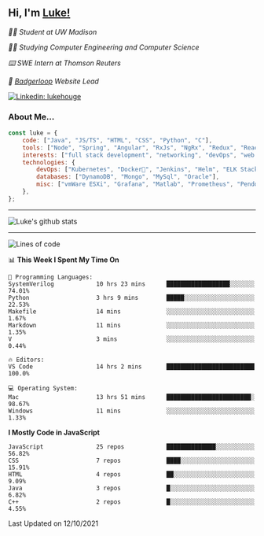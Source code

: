 <h2> Hi, I'm <a href="https://www.lukehouge.com">Luke!</a></h2>

<p><em>👨‍🎓 Student at UW Madison</em></p>
<p><em>🧑‍💻 Studying Computer Engineering and Computer Science</em></p>
<p><em>⌨️ SWE Intern at Thomson Reuters</em></p>
<p><em>🚆  <a href="https://badgerloop.com">Badgerloop</a> Website Lead</em></p>


[![Linkedin: lukehouge](https://img.shields.io/badge/-lukehouge-blue?style=flat-square&logo=Linkedin&logoColor=white&link=https://www.linkedin.com/in/lukehouge/)](https://www.linkedin.com/in/lukehouge/)

### About Me...  

```javascript
const luke = {
    code: ["Java", "JS/TS", "HTML", "CSS", "Python", "C"],
    tools: ["Node", "Spring", "Angular", "RxJs", "NgRx", "Redux", "React", "Electron", "Gradle"],
    interests: ["full stack development", "networking", "devOps", "web dev", "photography"],
    technologies: {
        devOps: ["Kubernetes", "Docker🐳", "Jenkins", "Helm", "ELK Stack"],
        databases: ["DynamoDB", "Mongo", "MySql", "Oracle"],
        misc: ["vmWare ESXi", "Grafana", "Matlab", "Prometheus", "Pendo", "Rancher", "Cisco"]
    },
};
```
---

![Luke's github stats](https://github-readme-stats.vercel.app/api?username=lukehouge&show_icons=true&theme=dracula)

---

<!--START_SECTION:waka-->
![Lines of code](https://img.shields.io/badge/From%20Hello%20World%20I%27ve%20Written-2.1%20million%20lines%20of%20code-blue)

📊 **This Week I Spent My Time On** 

```text
💬 Programming Languages: 
SystemVerilog            10 hrs 23 mins      ██████████████████░░░░░░░   74.01% 
Python                   3 hrs 9 mins        █████░░░░░░░░░░░░░░░░░░░░   22.53% 
Makefile                 14 mins             ░░░░░░░░░░░░░░░░░░░░░░░░░   1.67% 
Markdown                 11 mins             ░░░░░░░░░░░░░░░░░░░░░░░░░   1.35% 
V                        3 mins              ░░░░░░░░░░░░░░░░░░░░░░░░░   0.44%

🔥 Editors: 
VS Code                  14 hrs 2 mins       █████████████████████████   100.0%

💻 Operating System: 
Mac                      13 hrs 51 mins      ████████████████████████░   98.67% 
Windows                  11 mins             ░░░░░░░░░░░░░░░░░░░░░░░░░   1.33%

```

**I Mostly Code in JavaScript** 

```text
JavaScript               25 repos            ██████████████░░░░░░░░░░░   56.82% 
CSS                      7 repos             ████░░░░░░░░░░░░░░░░░░░░░   15.91% 
HTML                     4 repos             ██░░░░░░░░░░░░░░░░░░░░░░░   9.09% 
Java                     3 repos             █░░░░░░░░░░░░░░░░░░░░░░░░   6.82% 
C++                      2 repos             █░░░░░░░░░░░░░░░░░░░░░░░░   4.55%

```



 Last Updated on 12/10/2021
<!--END_SECTION:waka-->

